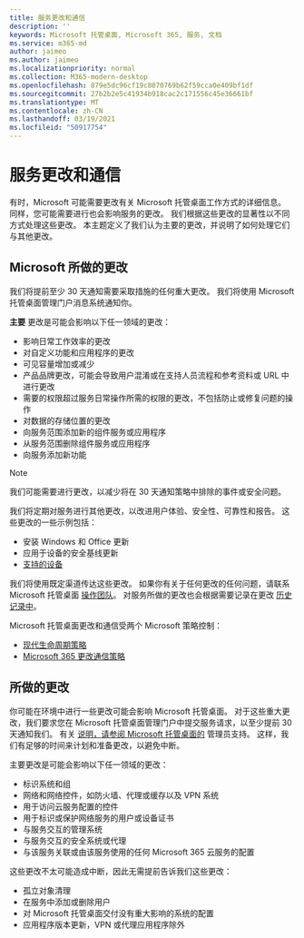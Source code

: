 ```yaml
---
title: 服务更改和通信
description: ''
keywords: Microsoft 托管桌面, Microsoft 365, 服务, 文档
ms.service: m365-md
author: jaimeo
ms.author: jaimeo
ms.localizationpriority: normal
ms.collection: M365-modern-desktop
ms.openlocfilehash: 879e5dc96cf19c8070769b62f59cca0e409bf1df
ms.sourcegitcommit: 27b2b2e5c41934b918cac2c171556c45e36661bf
ms.translationtype: MT
ms.contentlocale: zh-CN
ms.lasthandoff: 03/19/2021
ms.locfileid: "50917754"
---
```

# <a name="service-changes-and-communication"></a>服务更改和通信

有时，Microsoft 可能需要更改有关 Microsoft 托管桌面工作方式的详细信息。 同样，您可能需要进行也会影响服务的更改。 我们根据这些更改的显著性以不同方式处理这些更改。 本主题定义了我们认为主要的更改，并说明了如何处理它们与其他更改。



## <a name="changes-made-by-microsoft"></a>Microsoft 所做的更改

我们将提前至少 30 天通知需要采取措施的任何重大更改。 我们将使用 Microsoft 托管桌面管理门户消息系统通知你。

**主要** 更改是可能会影响以下任一领域的更改：
- 影响日常工作效率的更改
- 对自定义功能和应用程序的更改
- 可见容量增加或减少
- 产品品牌更改，可能会导致用户混淆或在支持人员流程和参考资料或 URL 中进行更改
- 需要的权限超过服务日常操作所需的权限的更改，不包括防止或修复问题的操作
- 对数据的存储位置的更改
- 向服务范围添加新的组件服务或应用程序
- 从服务范围删除组件服务或应用程序
- 向服务添加新功能

> [!NOTE]
> 我们可能需要进行更改，以减少将在 30 天通知策略中排除的事件或安全问题。

我们将定期对服务进行其他更改，以改进用户体验、安全性、可靠性和报告。 这些更改的一些示例包括：

- 安装 Windows 和 Office 更新
- 应用于设备的安全基线更新
- [支持的设备](device-list.md)

我们将使用既定渠道传达这些更改。 如果你有关于任何更改的任何问题，请联系 Microsoft 托管桌面 [操作团队](../working-with-managed-desktop/admin-support.md)。 对服务所做的更改也会根据需要记录在更改 [历史记录中](../change-history-managed-desktop.md)。

Microsoft 托管桌面更改和通信受两个 Microsoft 策略控制：
- [现代生命周期策略](https://support.microsoft.com/help/30881/modern-lifecycle-policy)
- [Microsoft 365 更改通信策略](/office365/admin/manage/message-center?view=o365-worldwide)

## <a name="changes-you-make"></a>所做的更改

你可能在环境中进行一些更改可能会影响 Microsoft 托管桌面。 对于这些重大更改，我们要求您在 Microsoft 托管桌面管理门户中提交服务请求，以至少提前 30 天通知我们。 有关 [说明，请参阅 Microsoft 托管桌面的](../working-with-managed-desktop/admin-support.md) 管理员支持。 这样，我们有足够的时间来计划和准备更改，以避免中断。

主要更改是可能会影响以下任一领域的更改：

- 标识系统和组
- 网络和网络控件，如防火墙、代理或缓存以及 VPN 系统
- 用于访问云服务配置的控件
- 用于标识或保护网络服务的用户或设备证书
- 与服务交互的管理系统
- 与服务交互的安全系统或代理
- 与该服务关联或由该服务使用的任何 Microsoft 365 云服务的配置

这些更改不太可能造成中断，因此无需提前告诉我们这些更改：

- 孤立对象清理
- 在服务中添加或删除用户
- 对 Microsoft 托管桌面交付没有重大影响的系统的配置
- 应用程序版本更新，VPN 或代理应用程序除外
